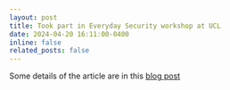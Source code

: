 ```yaml
---
layout: post
title: Took part in Everyday Security workshop at UCL
date: 2024-04-20 16:11:00-0400
inline: false
related_posts: false
---
```


Some details of the article are in this [blog post](https://mikaelabrough.github.io/blog/2024/synthesis/)


